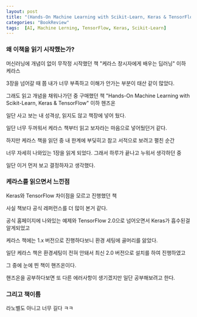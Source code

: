 ```yaml
---
layout: post
title: "(Hands-On Machine Learning with Scikit-Learn, Keras & TensorFlow) 1. 서론"
categories: "BookReview"
tags:  [AI, Machine Lerning, TensorFlow, Keras, Scikit-Learn]
---
```


### 왜 이책을 읽기 시작했는가?

머신러닝에 개념이 없이 무작정 시작했던 책 "케라스 창시자에게 배우는 딥러닝" 이하 케라스

3장을 넘어갈 때 쯤 내가 너무 부족하고 이해가 안가는 부분이 태산 같이 많았다.

그래도 읽고 개념을 채워나가던 중 구매했던 책 "Hands-On Machine Learning with Scikit-Learn, Keras & TensorFlow" 이하 헨즈온

일단 사고 보는 내 성격상, 읽지도 않고 책장에 넣어 뒀다. 

일단 너무 두꺼워서 케라스 책부터 읽고 보자라는 마음으로 넣어뒀던거 같다.

하지만 케라스 책을 읽던 중 내 한계에 부딪히고 참고 서적으로 보려고 펼친 순간

너무 자세히 나와있는 1장을 읽게 되었다. 그래서 하루가 끝나고 누워서 생각하던 중

일단 이거 먼저 보고 결정하자고 생각했다.

### 케라스를 읽으면서 느낀점

Keras와 TensorFlow 차이점을 모르고 진행했던 책

사실 책보다 공식 레퍼런스를 더 많이 본거 같다.

공식 홈페이지에 나와있는 예제와 TensorFlow 2.0으로 넘어오면서 Keras가 흡수된걸 알게되었고

케라스 책에는 1.x 버전으로 진행하다보니 환경 세팅에 골머리를 앓았다.

일단 케라스 책은 환경세팅이 전혀 안돼서 최신 2.0 버전으로 설치를 하여 진행하였고

그 중에 눈에 띈 책이 핸즈온이다.

핸즈온을 공부하다보면 또 다른 에러사항이 생기겠지만 일단 공부해보려고 한다.

### 그리고 책이름

라노벨도 아니고 너무 길다 ㅋㅋ
